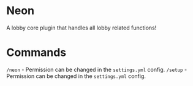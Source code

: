 # Neon
A lobby core plugin that handles all lobby related functions!

# Commands
`/neon` - Permission can be changed in the `settings.yml` config.
`/setup` - Permission can be changed in the `settings.yml` config.
